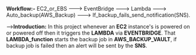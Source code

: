 **Workflow:-**  EC2_or_EBS ---> EventBridge --->  Lambda ---> Auto_backup(AWS_Backup) ---> If_backup_fails_send_notification(SNS).

-->**Introduction:**
In this project whenever an **EC2** instance's is powered on or powered off then it triggers the **LAMBDA** via **EVENTBRIDGE**. That **LAMBDA_function** starts the backup job in **AWS_BACKUP_VAULT**, if backup job is failed then an alert will be sent by the **SNS**.

